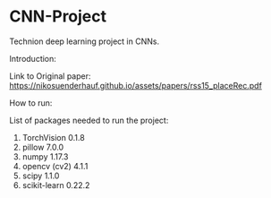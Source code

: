 # CNN-Project
Technion deep learning project in CNNs.

Introduction:

Link to Original paper:
https://nikosuenderhauf.github.io/assets/papers/rss15_placeRec.pdf

How to run:

List of packages needed to run the project:
1) TorchVision 0.1.8
2) pillow 7.0.0
3) numpy 1.17.3
4) opencv (cv2) 4.1.1
5) scipy 1.1.0
6) scikit-learn 0.22.2
